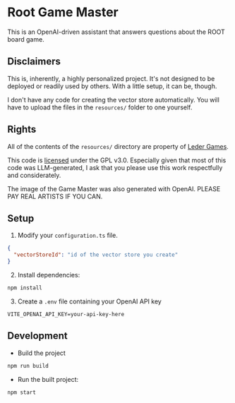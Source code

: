 # Root Game Master

This is an OpenAI-driven assistant that answers questions about the ROOT board game.

## Disclaimers

This is, inherently, a highly personalized project. It's not designed to be deployed
or readily used by others.  With a little setup, it can be, though.

I don't have any code for creating the vector store automatically. You will have to upload the files
in the `resources/` folder to one yourself.

## Rights

All of the contents of the `resources/` directory are property of
[Leder Games](https://ledergames.com/pages/resources).

This code is [licensed](#LICENSE) under the GPL v3.0.  Especially given that most of this code was
LLM-generated, I ask that you please use this work respectfully and considerately.

The image of the Game Master was also generated with OpenAI.  PLEASE PAY REAL ARTISTS IF YOU CAN.

## Setup

1. Modify your `configuration.ts` file.

```json
{
  "vectorStoreId": "id of the vector store you create" 
}
```

2. Install dependencies:
```bash
npm install
```

3. Create a `.env` file containing your OpenAI API key
```
VITE_OPENAI_API_KEY=your-api-key-here
```

## Development

- Build the project
```bash
npm run build
```

- Run the built project:
```bash
npm start
```